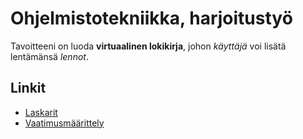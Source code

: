 # Ohjelmistotekniikka, harjoitustyö

Tavoitteeni on luoda **virtuaalinen lokikirja**, johon *käyttäjä* voi lisätä lentämänsä *lennot*.

## Linkit

- [Laskarit](./laskarit)
- [Vaatimusmäärittely](./dokumentaatio/vaatimusmaarittely.md)
